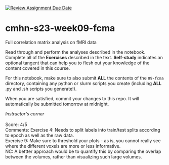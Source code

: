 [![Review Assignment Due Date](https://classroom.github.com/assets/deadline-readme-button-8d59dc4de5201274e310e4c54b9627a8934c3b88527886e3b421487c677d23eb.svg)](https://classroom.github.com/a/SC7TYzdm)
# cmhn-s23-week09-fcma
Full correlation matrix analysis on fMRI data

Read through and perform the analyses described in the notebook. Complete all of the **Exercises** described in the text. **Self-study** indicates an optional tangent that can help you to flesh out your knowledge of the content covered in this course.

For this notebook, make sure to also submit **ALL** the contents of the `09-fcma` directory, containing any python or slurm scripts you create (including **ALL** .py and .sh scripts you generate!). 

When you are satisfied, commit your changes to this repo. It will automatically be submitted tomorrow at midnight.

*Instructor's corner*<br>  
Score: 4/5  <br>
Comments: Exercise 4: Needs to split labels into train/test splits according to epoch as well as the raw data. <br> Exercise 9: Make sure to threshold your plots - as is, you cannot really see where the different voxels are more or less informative. <br> NC: A bettter approach would be to quantify this by comparing the overlap between the volumes, rather than visualizing such large volumes.  <br>

